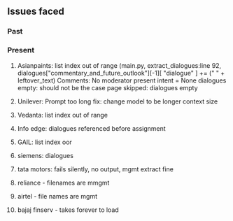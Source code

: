 ## Issues faced

### Past


### Present

1. Asianpaints: list index out of range 
   (main.py, extract_dialogues:line 92, dialogues["commentary_and_future_outlook"][-1][
                                    "dialogue"
                                ] += (" " + leftover_text)
    Comments: No moderator present
    intent = None
    dialogues empty: should not be the case
    page skipped: dialogues empty

2. Unilever: Prompt too long
     fix: change model to be longer context size

3. Vedanta: list index out of range
4. Info edge: dialogues referenced before assignment
5. GAIL: list index oor
6. siemens: dialogues
7. tata motors: fails silently, no output, mgmt extract fine
8. reliance - filenames are mmgmt
9. airtel - file names are mgmt
10. bajaj finserv - takes forever to load